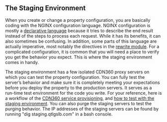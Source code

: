 ## The Staging Environment

When you create or change a property configuration, you are basically coding with the NGINX configuration language. NGINX configuration is mostly a [declarative language](https://tylermcginnis.com/imperative-vs-declarative-programming/) because it tries to describe the end result instead of the steps to process each request. While it has its benefits, it can also sometimes be confusing. In addition, some parts of this language are actually imperative, most notably the directives in the [rewrite module](http://nginx.org/en/docs/http/ngx_http_rewrite_module.html). For a complicated configuration, it is common that you will need a place to verify you get the behavior you expect. This is where the staging environment comes in handy. 

The staging environment has a few isolated CDN360 proxy servers on which you can test the property configuration. You can fully test the server’s behavior and make sure it is completely meeting your expectations before you deploy the property to the production servers. It serves as a run-time test environment for the code you write. For your reference, here is a workflow of the [CDN360 service provisioning](</docs/getting-started.md#quick-start>), and [how to test with the staging environment](</docs/portal/properties/testing-property.md#testing-property-in-staging>). You can also purge the staging servers to test the purging behavior. The IP addresses of the staging servers can be found by running "dig staging.qtlgslb.com" in a bash console.
